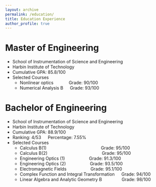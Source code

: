```yaml
---
layout: archive
permalink: /education/
title: Education Experience
author_profile: true
---
```


# Master of Engineering
+ School of Instrumentation of Science and Engineering
+ Harbin Institute of Technology
+ Cumulative GPA: 85.8/100
+ Selected Courses
  + Nonlinear optics &emsp;&emsp;&emsp; Grade: 90/100
  + Numerical Analysis B &emsp; Grade: 93/100

# Bachelor of Engineering
+ School of Instrumentation of Science and Engineering
+ Harbin Institute of Technology
+ Cumulative GPA: 88.9/100
+ Ranking: 4/53 &emsp; Percentage: 7.55%
+ Selected Courses
  + Calculus B(1) &emsp;&emsp;&emsp;&emsp;&emsp;&emsp;&emsp;&emsp;&emsp;&emsp;&emsp;&emsp; Grade: 95/100
  + Calculus B(2) &emsp;&emsp;&emsp;&emsp;&emsp;&emsp;&emsp;&emsp;&emsp;&emsp;&emsp;&emsp; Grade: 95/100
  + Engineering Optics (1) &emsp;&emsp;&emsp;&emsp;&emsp; Grade: 91.3/100
  + Engineering Optics (2) &emsp;&emsp;&emsp;&emsp;&emsp; Grade: 93.5/100
  + Electromagnetic Fields &emsp;&emsp;&emsp;&emsp;&emsp; Grade: 95.1/100
  + Complex Function and Integral Transformation &emsp; Grade: 94/100
  + Linear Algebra and Analytic Geometry B &emsp;&emsp;&emsp;&emsp; Grade: 98/100
